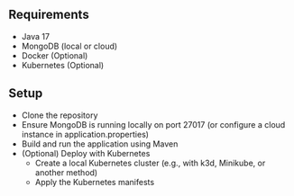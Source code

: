 ## Requirements
- Java 17
- MongoDB (local or cloud)
- Docker (Optional)
- Kubernetes (Optional)

## Setup
- Clone the repository
- Ensure MongoDB is running locally on port 27017 (or configure a cloud instance in application.properties)
- Build and run the application using Maven
- (Optional) Deploy with Kubernetes
  - Create a local Kubernetes cluster (e.g., with k3d, Minikube, or another method)
  - Apply the Kubernetes manifests
